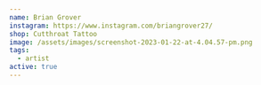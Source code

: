 ```yaml
---
name: Brian Grover
instagram: https://www.instagram.com/briangrover27/
shop: Cutthroat Tattoo
image: /assets/images/screenshot-2023-01-22-at-4.04.57-pm.png
tags:
  - artist
active: true
---
```

